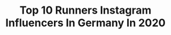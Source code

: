 ---
title: Top 10 Runners Instagram Influencers In Germany In 2020
description: >-
  Find top runners Instagram influencers in Germany in 2020. Most popular hashtags: #throwback #stayhome #selfie #halfmarathon.
platform: Instagram
profiles:
  - username: "_sicht_weise"
    fullname: >-
      Kathrin | 📍Augsburg
    location: "Germany"
    followers: 11183
    engagement: 1374
    commentsToLikes: 0.085945
    id: ck0tvvcizcy860i193wvocbnr
    verified: false
    hashtags: "#easter, #tapering, #happyplace, #weightloss"
  - username: "mariercvry"
    fullname: >-
      MaryThoner
    location: "Germany"
    followers: 28533
    engagement: 370
    commentsToLikes: 0.067460
    id: ck14krpeqqza20i198c7zi8uj
    verified: false
    hashtags: "#togetherness, #coronar, #smarthelmet, #vegan"
  - username: "qunadine"
    fullname: >-
      Nadine💙Brooks RUN HAPPY TEAM
    location: "Germany"
    followers: 7025
    engagement: 1005
    commentsToLikes: 0.062167
    id: ck14k5p1knuqw0i19jl8014m2
    verified: false
    hashtags: "#venloop2020, #backtotheroots, #laufenmachtgl, #iloverunning"
  - username: "_johanna_kl_"
    fullname: >-
      Johanna
    location: "Germany"
    followers: 20098
    engagement: 671
    commentsToLikes: 0.044944
    id: ck5hls5bvkrbe0i11x8t6d3ts
    verified: false
    hashtags: "#positive, #movement, #portsuniverse, #couch"
  - username: "runningjazzy"
    fullname: >-
      Jasmin🏃🏻‍♀️ASICS FrontRunner🇩🇪
    location: "Germany"
    followers: 17964
    engagement: 698
    commentsToLikes: 0.028524
    id: ck13c0t5jy39x0i1968i5szr9
    verified: false
    hashtags: "#parkrun, #summer, #runhappy, #halbmarathon"
  - username: "running_love_lux"
    fullname: >-
      JeSsIcA
    location: "Germany"
    followers: 8364
    engagement: 1307
    commentsToLikes: 0.021028
    id: ck15qzcmm5cvl0i198ptzop5f
    verified: false
    hashtags: "#laufband, #bleibtgesund, #runninglove, #funrun"
  - username: "iva_runstheworld"
    fullname: >-
      My 💛 is in running shoes!
    location: "Germany"
    followers: 12412
    engagement: 850
    commentsToLikes: 0.027643
    id: ck9hao9lhdcgx0j783t9a1sb7
    verified: false
    hashtags: "#discovermore, #vltavarun, #training, #happyrunner"
  - username: "sedovalenka"
    fullname: >-
      Седова Елена
    location: "Germany"
    followers: 3523
    engagement: 2047
    commentsToLikes: 0.047083
    id: ck0ucilj7gz8o0i19a8asnq6f
    verified: false
    hashtags: "#kerioview, #corona, #tambach, #keriovalley"
  - username: "st_pauli_cat"
    fullname: >-
      🔹hygge🔹running🔹and🔹living🔹
    location: "Germany"
    followers: 5703
    engagement: 797
    commentsToLikes: 0.037581
    id: ck8t1mbjuw8lc0j78a9xw6ndq
    verified: false
    hashtags: "#laufen, #throwback, #summerwildling20, #nofilter"
  - username: "nicolabechynova"
    fullname: >-
      NIKOLA BECHYŇOVÁ
    location: "Germany"
    followers: 66435
    engagement: 304
    commentsToLikes: 0.017274
    id: ck55lnn6g1zzh0i11d78fmga6
    verified: false
    hashtags: "#lougirlathome, #comfy, #bloggers, #insta"
---